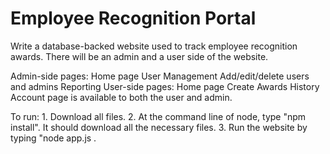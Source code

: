 # Employee Recognition Portal

Write a database-backed website used to track employee recognition awards.  There will be an admin and a user side of the website.

Admin-side pages:
	Home page
	User Management
		Add/edit/delete users and admins
	Reporting
User-side pages:
	Home page
	Create Awards
	History
Account page is available to both the user and admin.

To run:
	1. Download all files.
	2. At the command line of node, type "npm install".  It should download all the necessary files.
	3. Run the website by typing "node app.js <port number>.
